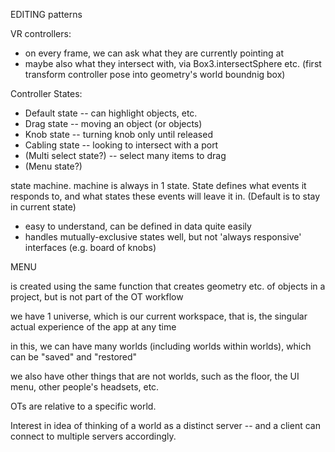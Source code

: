 

EDITING patterns



VR controllers:
- on every frame, we can ask what they are currently pointing at 
- maybe also what they intersect with, via Box3.intersectSphere etc. (first transform controller pose into geometry's world boundnig box)


Controller States:
- Default state -- can highlight objects, etc.
- Drag state -- moving an object (or objects)
- Knob state -- turning knob only until released
- Cabling state -- looking to intersect with a port
- (Multi select state?) -- select many items to drag
- (Menu state?)









state machine. machine is always in 1 state. State defines what events it responds to, and what states these events will leave it in. (Default is to stay in current state)
- easy to understand, can be defined in data quite easily
- handles mutually-exclusive states well, but not 'always responsive' interfaces (e.g. board of knobs)










MENU

is created using the same function that creates geometry etc. of objects in a project, but is not part of the OT workflow
















we have 1 universe, which is our current workspace, that is, the singular actual experience of the app at any time

in this, we can have many worlds (including worlds within worlds), which can be "saved" and "restored"

we also have other things that are not worlds, such as the floor, the UI menu, other people's headsets, etc.

OTs are relative to a specific world. 

Interest in idea of thinking of a world as a distinct server -- and a client can connect to multiple servers accordingly.

